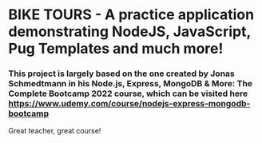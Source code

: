 # BIKE TOURS - A practice application demonstrating NodeJS, JavaScript, Pug Templates and much more!

### This project is largely based on the one created by Jonas Schmedtmann in his Node.js, Express, MongoDB & More: The Complete Bootcamp 2022 course, which can be visited here https://www.udemy.com/course/nodejs-express-mongodb-bootcamp

Great teacher, great course!
